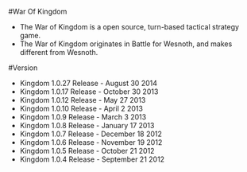 #War Of Kingdom

- The War of Kingdom is a open source, turn-based tactical strategy game.  
- The War of Kingdom originates in Battle for Wesnoth, and makes different from Wesnoth.

#Version

- Kingdom 1.0.27 Release - August 30 2014
- Kingdom 1.0.17 Release - October 30 2013
- Kingdom 1.0.12 Release - May 27 2013
- Kingdom 1.0.10 Release - April 2 2013
- Kingdom 1.0.9 Release - March 3 2013 
- Kingdom 1.0.8 Release - January 17 2013
- Kingdom 1.0.7 Release - December 18 2012
- Kingdom 1.0.6 Release - November 19 2012 
- Kingdom 1.0.5 Release - October 21 2012 
- Kingdom 1.0.4 Release - September 21 2012 
